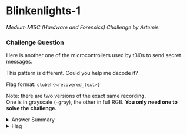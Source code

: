 # Blinkenlights-1

<i>Medium MISC (Hardware and Forensics) Challenge by Artemis</i>

### Challenge Question

Here is another one of the microcontrollers used by t3l0s to send secret messages.

This pattern is different. Could you help me decode it?

Flag format: `clubeh{<recovered_text>}`

Note: there are two versions of the exact same recording.  
One is in grayscale (`-gray`), the other in full RGB. 
**You only need one to solve the challenge.**

<details> 
  <summary>Answer Summary</summary>
  &emsp;This challenge displays a hidden message in morse code.<br>
  &emsp;Both lights on is a "-" and one light on is a ".".<br>
  &emsp;I created a solve script for color version this challenge. It is located in this folder and called Blinkenlights-1-solve.py  
</details>

<details> 
  <summary>Flag</summary>
  &emsp;<b>clubeh{N3WTR1CK5325196}</b><br>
  &emsp;<b>clubeh{n3wtr1ck5325196}</b>
</details>
